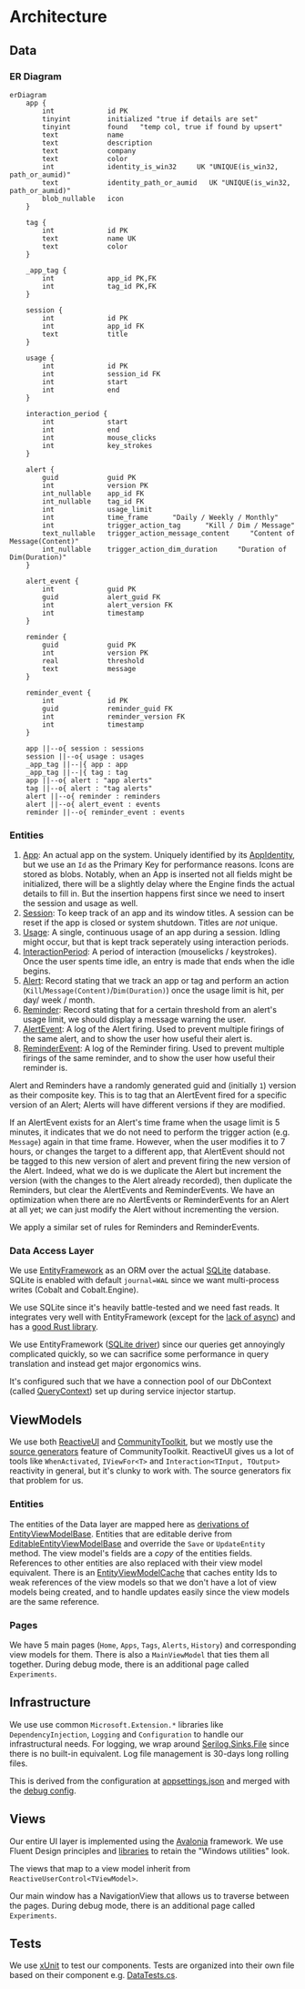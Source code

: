 # Architecture

## Data

### ER Diagram
```mermaid
erDiagram
    app {
        int             id PK
        tinyint         initialized "true if details are set"
        tinyint         found   "temp col, true if found by upsert"
        text            name
        text            description
        text            company
        text            color
        int             identity_is_win32     UK "UNIQUE(is_win32, path_or_aumid)"
        text            identity_path_or_aumid   UK "UNIQUE(is_win32, path_or_aumid)"
        blob_nullable   icon
    }

    tag {
        int             id PK
        text            name UK
        text            color
    }

    _app_tag {
        int             app_id PK,FK
        int             tag_id PK,FK
    }

    session {
        int             id PK
        int             app_id FK
        text            title
    }

    usage {
        int             id PK
        int             session_id FK
        int             start
        int             end
    }

    interaction_period {
        int             start
        int             end
        int             mouse_clicks
        int             key_strokes
    }

    alert {
        guid            guid PK
        int             version PK
        int_nullable    app_id FK
        int_nullable    tag_id FK
        int             usage_limit
        int             time_frame      "Daily / Weekly / Monthly"
        int             trigger_action_tag      "Kill / Dim / Message"
        text_nullable   trigger_action_message_content     "Content of Message(Content)"
        int_nullable    trigger_action_dim_duration     "Duration of Dim(Duration)"
    }

    alert_event {
        int             guid PK
        guid            alert_guid FK
        int             alert_version FK
        int             timestamp
    }

    reminder {
        guid            guid PK
        int             version PK
        real            threshold
        text            message
    }

    reminder_event {
        int             id PK
        guid            reminder_guid FK
        int             reminder_version FK
        int             timestamp
    }

    app ||--o{ session : sessions
    session ||--o{ usage : usages
    _app_tag ||--|{ app : app
    _app_tag ||--|{ tag : tag
    app ||--o{ alert : "app alerts"
    tag ||--o{ alert : "tag alerts"
    alert ||--o{ reminder : reminders
    alert ||--o{ alert_event : events
    reminder ||--o{ reminder_event : events
```

### Entities

1. [App](./src/Cobalt.Common.Data/Entities/App.cs): An actual app on the system. Uniquely identified by its [AppIdentity](./src/Cobalt.Common.Data/Entities/App.cs), but we use an `Id` as the Primary Key for performance reasons.
Icons are stored as blobs. Notably, when an App is inserted not all fields might be initialized, there will be a slightly delay where the Engine finds the actual details to fill in. But the insertion happens first since we need to insert the session and usage as well.
1. [Session](./src/Cobalt.Common.Data/Entities/Session.cs): To keep track of an app and its window titles. A session can be reset if the app is closed or system shutdown. Titles are _not_ unique.
1. [Usage](./src/Cobalt.Common.Data/Entities/Usage.cs): A single, continuous usage of an app during a session. Idling might occur, but that is kept track seperately using interaction periods.
1. [InteractionPeriod](./src/Cobalt.Common.Data/Entities/InteractionPeriod.cs): A period of interaction (mouselicks / keystrokes). Once the user spents time idle, an entry is made that ends when the idle begins.
1. [Alert](./src/Cobalt.Common.Data/Entities/Alert.cs): Record stating that we track an app or tag and perform an action (`Kill`/`Message(Content)`/`Dim(Duration)`) once the usage limit is hit, per day/ week / month.
1. [Reminder](./src/Cobalt.Common.Data/Entities/Reminder.cs): Record stating that for a certain threshold from an alert's usage limit, we should display a message warning the user.
1. [AlertEvent](./src/Cobalt.Common.Data/Entities/AlertEvent.cs): A log of the Alert firing. Used to prevent multiple firings of the same alert, and to show the user how useful their alert is.
1. [ReminderEvent](./src/Cobalt.Common.Data/Entities/ReminderEvent.cs): A log of the Reminder firing. Used to prevent multiple firings of the same reminder, and to show the user how useful their reminder is.

Alert and Reminders have a randomly generated guid and (initially `1`) version as their composite key. This is to tag that an
AlertEvent fired for a specific version of an Alert; Alerts will have different versions if they are modified.

If an AlertEvent exists for an Alert's time frame when the usage limit is 5 minutes, it indicates that we do not need to perform the trigger action (e.g. `Message`) again in that time frame.
However, when the user modifies it to 7 hours, or changes the target to a different app, that AlertEvent should not be tagged to this new version of alert and prevent firing the new version of the Alert.
Indeed, what we do is we duplicate the Alert but increment the version (with the changes to the Alert already recorded), then duplicate the Reminders, but clear the AlertEvents and ReminderEvents.
We have an optimization when there are no AlertEvents or ReminderEvents for an Alert at all yet; we can just modify the Alert without incrementing the version.

We apply a similar set of rules for Reminders and ReminderEvents.

### Data Access Layer
We use [EntityFramework](https://learn.microsoft.com/en-us/ef/) as an ORM over the actual [SQLite](https://www.sqlite.org/index.html) database. SQLite is enabled
with default `journal=WAL` since we want multi-process writes (Cobalt and Cobalt.Engine).

We use SQLite since it's heavily battle-tested and we need fast reads. It integrates very well with EntityFramework (except for the [lack of async](https://learn.microsoft.com/en-us/dotnet/standard/data/sqlite/async))
and has a [good Rust library](https://github.com/rusqlite/rusqlite).

We use EntityFramework ([SQLite driver](https://learn.microsoft.com/en-us/ef/core/providers/sqlite/?tabs=dotnet-core-cli)) since our queries get annoyingly complicated quickly, so we can sacrifice some performance in query translation and instead get major ergonomics wins.

It's configured such that we have a connection pool of our DbContext (called [QueryContext](./src/Cobalt.Common.Data/QueryContext.cs)) set up during service injector startup.

## ViewModels
We use both [ReactiveUI](https://github.com/reactiveui) and [CommunityToolkit](https://learn.microsoft.com/en-us/dotnet/communitytoolkit/mvvm/), but we mostly use the [source generators](https://learn.microsoft.com/en-us/dotnet/communitytoolkit/mvvm/generators/overview) feature of CommunityToolkit.
ReactiveUI gives us a lot of tools like `WhenActivated`, `IViewFor<T>` and `Interaction<TInput, TOutput>` reactivity in general, but it's clunky to work with. The source generators fix that problem for us.

### Entities
The entities of the Data layer are mapped here as [derivations of EntityViewModelBase](./src/Cobalt.Common.ViewModels/Entities/EntityViewModelBase.cs). Entities that are editable derive from [EditableEntityViewModelBase](./src/Cobalt.Common.ViewModels/Entities/EntityViewModelBase.cs) and override the `Save` or `UpdateEntity` method.
The view model's fields are a _copy_ of the entities fields. References to other entities are also replaced
with their view model equivalent. There is an [EntityViewModelCache](./src/Cobalt.Common.ViewModels/Entities/EntityViewModelCache.cs) that caches entity Ids to weak references of the view models so that we don't have a lot of view models being created, and to handle updates easily since the view models are the same reference.

### Pages
We have 5 main pages (`Home`, `Apps`, `Tags`, `Alerts`, `History`) and corresponding view models for them. There is also a `MainViewModel` that ties them all together.
During debug mode, there is an additional page called `Experiments`.

## Infrastructure
We use use common `Microsoft.Extension.*` libraries like `DependencyInjection`, `Logging` and `Configuration` to handle our infrastructural needs.
For logging, we wrap around [Serilog.Sinks.File](https://github.com/serilog/serilog-sinks-file) since there is no built-in equivalent. Log file management is 30-days long rolling files.

This is derived from the configuration at [appsettings.json](./appsettings.json) and merged with the [debug config](./dbg/appsettings.Debug.json).


## Views
Our entire UI layer is implemented using the [Avalonia](https://docs.avaloniaui.net/) framework. We use Fluent Design principles and [libraries](https://github.com/amwx/FluentAvalonia) to retain the "Windows utilities" look.

The views that map to a view model inherit from `ReactiveUserControl<TViewModel>`.

Our main window has a NavigationView that allows us to traverse between the pages.
During debug mode, there is an additional page called `Experiments`.

## Tests
We use [xUnit](https://github.com/xunit/xunit) to test our components. Tests are organized into their own file based on their component e.g. [DataTests.cs](./src/Cobalt.Tests/DataTests.cs).

